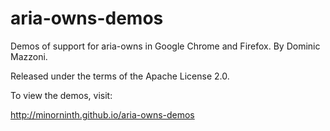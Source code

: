 # aria-owns-demos
Demos of support for aria-owns in Google Chrome and Firefox.
By Dominic Mazzoni.

Released under the terms of the Apache License 2.0.

To view the demos, visit:

http://minorninth.github.io/aria-owns-demos
